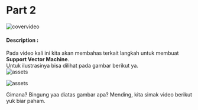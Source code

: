# Part 2

![covervideo](http://bit.ly/makeaicovervideo)

#### **Description :**

Pada video kali ini kita akan membahas terkait langkah untuk membuat **Support Vector Machine**. <br>
Untuk ilustrasinya bisa dilihat pada gambar berikut ya.<br>
![assets](https://www.dropbox.com/sh/3escqhuxix16hj2/AAByO3Mz-2j9xC5tODiPr6nba/2-Part%201.png?dl=1)
 
![assets](https://www.dropbox.com/sh/3escqhuxix16hj2/AADLtK3XRwDorh3aIq7xVQAMa/2-Part%202.png?dl=1)

Gimana? Bingung yaa diatas gambar apa? Mending, kita simak video berikut yuk biar paham.